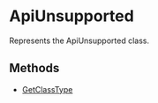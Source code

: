 # ApiUnsupported

Represents the ApiUnsupported class.

## Methods

- [GetClassType](./Methods/GetClassType.md)
